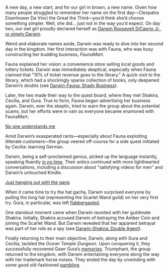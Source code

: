 A new day, a new start, and for our girl in brown, a new name. Given how many people struggled to remember her name on the first day—Cleopatra Eisenhower Da Vinci the Great the Third—you’d think she’d choose something simpler. Well, she did... just not in the way you’d expect. On day two, our owl girl proudly declared herself as [Darwin Roosevelt DiCaprio Jr., or simply Darwin](https://www.youtube.com/live/WQRPyJ4zhC0?feature=shared\&t=322).

Weird and elaborate names aside, Darwin was ready to dive into her second day in the kingdom. Her first interaction was with Fauna, who was busy constructing her budding business, *FaunaMart*.

Fauna explained her vision: a convenience store selling local goods and lottery tickets. Darwin was immediately skeptical, especially when Fauna claimed that "10% of ticket revenue goes to the library." A quick visit to the library, which had a shockingly sparse collection of books, only deepened Darwin’s doubts (see [Darwin-Fauna: Shady Business](#edge:moom-fauna)).

Later, the two made their way to the quest board, where they met Shakira, Cecilia, and Gura. True to form, Fauna began advertising her business again. Darwin, ever the skeptic, tried to warn the group about the potential scams, but her efforts were in vain as everyone became enamored with FaunaMart.

[No one understands me](#embed:https://www.youtube.com/live/WQRPyJ4zhC0?feature=shared\&t=2260)

Amid Darwin’s exasperated rants—especially about Fauna exploiting illiterate customers—the group veered off-course for a side quest initiated by Cecilia: learning German.

Darwin, being a self-proclaimed genius, picked up the language instantly, speaking fluently [in no time](https://www.youtube.com/live/WQRPyJ4zhC0?feature=shared\&t=3180). Their antics continued with more lighthearted conversations, including a discussion about "satisfying videos for men" and Darwin’s untouched Kindle.

[Just hanging out with the gang](#embed:https://www.youtube.com/live/WQRPyJ4zhC0?t=3758)

When it came time to try the hat gacha, Darwin surprised everyone by pulling the long hat (representing the Scarlet Wand guild) on her very first try. Gura, in particular, was left [flabbergasted](https://www.youtube.com/live/WQRPyJ4zhC0?feature=shared\&t=3931).

One standout moment came when Darwin reunited with her guildmate Shakira. Initially, Shakira accused Darwin of betraying the Amber Coin and joining the Scarlet Wand. But Darwin revealed that her apparent betrayal was part of her role as a spy (see [Darwin-Shakira: Double Agent](#edge:kiara-moom)).

Finally returning to their main objective, Darwin, along with Gura and Cecilia, tackled the *Ocean Temple Dungeon*. Upon conquering it, they successfully recovered Gawr Gura’s [memories](https://www.youtube.com/live/WQRPyJ4zhC0?feature=shared\&t=10437). Triumphant, the group returned to the kingdom, with Darwin entertaining everyone along the way with her trademark horse noises. They ended the day by unwinding with some good old-fashioned [gambling](https://www.youtube.com/live/WQRPyJ4zhC0?feature=shared\&t=11457).

